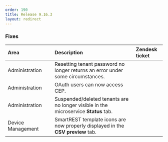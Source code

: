 ```yaml
---
order: 190
title: Release 9.16.3
layout: redirect
---
```


### Fixes

<table>
<col width = 150>
<thead>
<tr>
<th style="text-align:left">Area</th>
<th style="text-align:left">Description</th>
<th style="text-align:left">Zendesk ticket</th>
</tr>
</thead>
<tbody>
<tr>
<td style="text-align:left">Administration</td>
<td style="text-align:left">Resetting tenant password no longer returns an error under some circumstances.</td>
<td>&nbsp;</td>
</tr>
<tr>
<td style="text-align:left">Administration</td>
<td style="text-align:left">OAuth users can now access CEP.</td>
<td>&nbsp;</td>
</tr>
<tr>
<td style="text-align:left">Administration</td>
<td style="text-align:left">Suspended/deleted tenants are no longer visible in the microservice <strong>Status</strong> tab.</td>
<td>&nbsp;</td>
</tr>
<tr>
<td style="text-align:left">Device Management</td>
<td style="text-align:left">SmartREST template icons are now properly displayed in the <strong>CSV preview</strong> tab.</td>
<td>&nbsp;</td>
</tr>
</tbody>
</table>